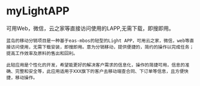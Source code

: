 # myLightAPP
可用Web，微信，云之家等直接访问使用的LAPP,无需下载，即搜即用。

    蓝岛的移动分销项目是一种基于eas-mbos的轻型的Light APP，可用云之家，微信，web等直接访问使用，无需下载安装，即搜即用。意为分销移动，提供便捷的，简约的操作以完成任务；提高工作效率及原料的售出和回利。
   
    此轻应用是个性化的开发，希望能更好的解决客户需求的信息化，操作的简捷可用，信息的准确、完整和安全等，此应用适用于XXX旗下的客户去移动端查合同、下订单等信息，且方便快捷，移动操作。

